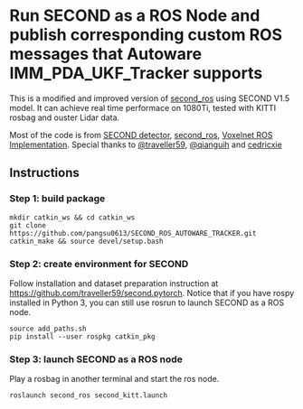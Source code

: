 # Run SECOND as a ROS Node and publish corresponding custom ROS messages that Autoware IMM_PDA_UKF_Tracker supports

This is a modified and improved version of [second_ros](https://github.com/cedricxie/second_ros) using SECOND V1.5 model. It can achieve real time performace on 1080Ti, tested with KITTI rosbag and ouster Lidar data.

Most of the code is from
[SECOND detector](https://github.com/traveller59/second.pytorch),
[second_ros](https://github.com/cedricxie/second_ros),
[Voxelnet ROS Implementation](https://github.com/tigerk0430/voxelnet_ros).
Special thanks to [@traveller59](https://github.com/traveller59), [@qianguih](https://github.com/qianguih) and [cedricxie](https://github.com/cedricxie/second_ros)


## Instructions

### Step 1: build package
```
mkdir catkin_ws && cd catkin_ws
git clone https://github.com/pangsu0613/SECOND_ROS_AUTOWARE_TRACKER.git
catkin_make && source devel/setup.bash
```

### Step 2: create environment for SECOND
Follow installation and dataset preparation instruction at https://github.com/traveller59/second.pytorch.  Notice that if you have rospy installed in Python 3, you can still use rosrun to launch SECOND as a ROS node.

```
source add_paths.sh
pip install --user rospkg catkin_pkg
```

### Step 3: launch SECOND as a ROS node
Play a rosbag in another terminal and start the ros node.
```
roslaunch second_ros second_kitt.launch
```
